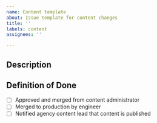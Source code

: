 ```yaml
---
name: Content template
about: Issue template for content changes
title: ''
labels: content
assignees: ''

---
```


## Description

## Definition of Done
- [ ] Approved and merged from content administrator
- [ ] Merged to production by engineer
- [ ] Notified agency content lead that content is published
